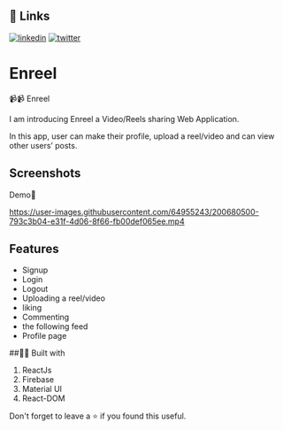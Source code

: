 ## 🔗 Links
[![linkedin](https://img.shields.io/badge/linkedin-0A66C2?style=for-the-badge&logo=linkedin&logoColor=white)](https://www.linkedin.com/in/rafeeqsyedamjad/)
[![twitter](https://img.shields.io/badge/twitter-1DA1F2?style=for-the-badge&logo=twitter&logoColor=white)](https://twitter.com/RafeeqSyedAmjad)


# Enreel
📹📹 Enreel

I am introducing Enreel a Video/Reels sharing Web Application.

In this app, user can make their profile, upload a reel/video and can view other users’ posts.

## Screenshots

<!-- ![Thumbnail](https://user-images.githubusercontent.com/64955243/200680675-13c8e283-7e9b-4dbf-b671-1215823681ae.png) -->


Demo🚀

https://user-images.githubusercontent.com/64955243/200680500-793c3b04-e31f-4d06-8f66-fb00def065ee.mp4

## Features

- Signup
- Login 
- Logout
-  Uploading a reel/video
-  liking
- Commenting
- the following feed
- Profile page


##👨‍💻 Built with

1. ReactJs
2. Firebase
3. Material UI
4. React-DOM



Don't forget to leave a ⭐ if you found this useful.
